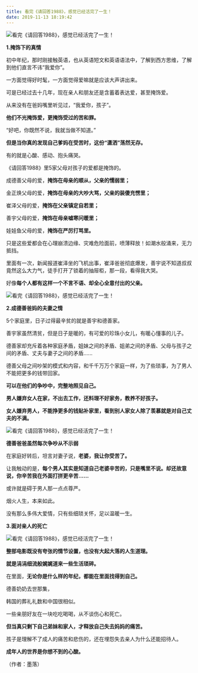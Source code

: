 ```yaml
---
title: 看完《请回答1988》，感觉已经活完了一生！
date: 2019-11-13 18:19:42
---
```

![看完《请回答1988》，感觉已经活完了一生！](http://p3.pstatp.com/large/pgc-image/15401947386400d44dedf7b)
 


 **1.掩饰下的真情**

 初中年纪，那时刚接触英语，也从英语短文和英语语法中，了解到西方思维，了解到他们直言不讳“我爱你”。

 一方面觉得好时髦，一方面觉得爱嘛就是应该大声讲出来。

 可是已经过去十几年，现在亲人和朋友还是含蓄着表达爱，甚至掩饰爱。

 从来没有在爸妈嘴里听见过，“我爱你，孩子”。

 **他们不光掩饰爱，更掩饰受过的苦和罪。**

 “好吧，你既然不说，我就当做不知道。”

 **但是当你真的发现自己爹妈在受苦时，这份“潇洒”荡然无存。**

 有的就是心酸、感动、抱头痛哭。

 《请回答1988》里5家父母对孩子的爱都是掩饰的。

 成德善父母的爱，**掩饰在母亲的顺从，父亲的懦弱里；**

 金正焕父母的爱，**掩饰在母亲的大吵大骂，父亲的装傻充愣里；**

 崔泽父母的爱，**掩饰在父亲镇定自若里；**

 善宇父母的爱，**掩饰在母亲嘘寒问暖里；**

 娃娃鱼父母的爱，**掩饰在严厉打骂里。**

 只是这些爱都会在心理崩溃边缘、灾难危险面前，喷薄释放！如潮水般涌来，无力抵挡。

 里面有一次，新闻报道崔泽坐的飞机出事，崔泽爸爸彻底爆发，善宇说不知道叔叔竟然这么大力气，徒手打开了锁着的抽屉柜，那一段，看得我大哭。

 好像**每个人都有这样一个不言不语、却全心全意付出的父亲。**

![看完《请回答1988》，感觉已经活完了一生！](http://p1.pstatp.com/large/pgc-image/1540194738651fd66d6db97)
 


 **2.成德善爸妈的夫妻之情**

 5个家庭里，日子过得最辛贫的就是善宇和德善家。

 善宇家虽然清贫，但是日子是暖的，有可爱的珍珠小女儿，有暖心懂事的儿子。

 德善家却充斥着各种家庭矛盾，姐妹之间的矛盾、姐弟之间的矛盾、父母与孩子之间的矛盾、丈夫与妻子之间的矛盾......

 德善父母之间吵架的模式和内容，和千千万万个家庭一样，为了些琐事，为了男人不能把更多的钱带回家。

 **可以在他们的争吵中，完整地照见自己。**

 **男人嫌弃女人在家，不出去工作，还料理不好家务，教养不好孩子。**

 **女人嫌弃男人，不能挣更多的钱贴补家里，看到别人家女人除了羡慕就是对自己丈夫的不满。**

![看完《请回答1988》，感觉已经活完了一生！](http://p3.pstatp.com/large/pgc-image/15401947386045225261d92)
 


 **德善爸爸虽然每次争吵从不示弱**

 在家庭好转后，坦言对妻子说，**老婆，我让你受苦了。**

 让我触动的是，**每个男人其实是知道自己老婆辛苦的，只是嘴里不说。却还故意说，你辛苦我在外面打拼更辛苦......**

 或许就是碍于男人那一点点尊严。

 烟火人生，本来如此。

 没有那么多伟大爱情，只有些细琐关怀，足以温暖一生。

 **3.面对亲人的死亡**

![看完《请回答1988》，感觉已经活完了一生！](http://p3.pstatp.com/large/pgc-image/154019473872383187ae764)
 


 **整部电影既没有夸张的情节设置，也没有大起大落的人生道理。**

 **就是涓涓细流般娓娓道来一些生活琐碎。**

 在里面，**无论你是什么样的年纪，都能在里面找得到自己。**

 德善奶奶去世那集，

 韩国的葬礼礼数和中国很相似。

 一些亲朋好友在一块吃吃喝喝，从不谈伤心和死亡。

 **但当真只剩下自己弟妹和家人，才释放自己失去妈妈的痛苦。**

 孩子是理解不了成人的痛苦和悲伤的，还在埋怨失去亲人为什么还能招待人。

 **成年人的世界是你想不到的心酸。**

 （作者：墨落）
